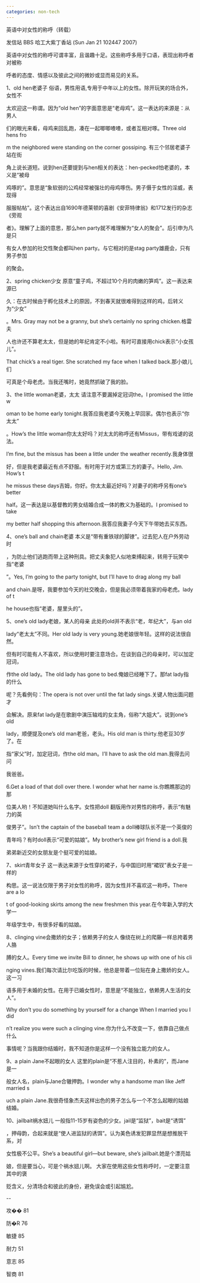 ```yaml
---
categories: non-tech
---
```

英语中对女性的称呼（转载） 

发信站 BBS 哈工大紫丁香站 (Sun Jan 21 102447 2007) 







英语中对女性的称呼可谓丰富，且谐趣十足。这些称呼多用于口语，表现出称呼者对被称 

呼者的态度、情感以及彼此之间的微妙或显而易见的关系。  

1、old hen老婆子 俗语，男性用语,专用于中年以上的女性。除开玩笑的场合外，女性不 

太欢迎这一称谓。因为“old hen”的字面意思是“老母鸡”。这一表达的来源是：从男人 

们的眼光来看，母鸡来回乱跑，凑在一起唧唧喳喳，或者互相对啄。Three old hens fro 

m the neighbored were standing on the corner gossiping. 有三个邻居老婆子站在街 

角上说长道短。说到hen还要提到与hen相关的表达：hen-pecked怕老婆的，本义是“被母 

鸡啄的”。意思是“象软弱的公鸡经常被强壮的母鸡啄伤。男子慑于女性的淫威，表现得 

服服帖帖”。这个表达出自1690年德莱顿的喜剧《安菲特律翁》和1712发行的杂志《旁观 

者》。理解了上面的意思，那么hen party就不难理解为“女人的聚会”。后引申为凡是只 

有女人参加的社交性聚会都叫hen party。与它相对的是stag party雄鹿会，只有男子参加 

的聚会。 



 2、spring chicken少女 原意“童子鸡，不超过10个月的肉嫩的笋鸡”。这一表达来源已 

久：在古时候由于孵化技术上的原因，不到春天就很难得到这样的鸡，后转义为“少女” 

。Mrs. Gray may not be a granny, but she’s certainly no spring chicken.格雷夫 

人也许还不算老太太，但是她的年纪肯定不小啦。有时可直接用chick表示“小女孩儿”。 

That chick’s a real tiger. She scratched my face when I talked back.那小娘儿们 

可真是个母老虎。当我还嘴时，她竟然抓破了我的脸。  



3、the little woman老婆，太太 请注意不要漏掉定冠词the。I promised the little w 

oman to be home early tonight.我答应我老婆今天晚上早回家。偶尔也表示“你太太” 

。How’s the little woman你太太好吗？对太太的称呼还有Missus，带有戏谑的说法。 

I’m fine, but the missus has been a little under the weather recently.我身体很 

好，但是我老婆最近有点不舒服。有时用于对方或第三方的妻子。Hello, Jim. How’s t 

he missus these days吉姆，你好。你太太最近好吗？对妻子的称呼另有one’s better 

 half。这一表达是以基督教的男女结婚合成一体的教义为基础的。I promised to take  

my better half shopping this afternoon.我答应我妻子今天下午带她去买东西。 



 4、one’s ball and chain老婆 本义是“带有重铁球的脚镣”。过去犯人在户外劳动时 

，为防止他们逃跑而带上这种刑具。把丈夫象犯人似地束缚起来，转用于玩笑中指“老婆 

”。Yes, I’m going to the party tonight, but I’ll have to drag along my ball 

 and chain.是呀，我要参加今天的社交晚会，但是我必须带着我家的母老虎。lady of t 

he house也指“老婆，屋里头的”。 



 5、one’s old lady老娘，某人的母亲 此处的old并不表示“老，年纪大”，与an old  

lady“老太太”不同。Her old lady is very young.她老娘很年轻。这样的说法很自然。 

但有时可能有人不喜欢，所以使用时要注意场合。在谈到自己的母亲时，可以加定冠词， 

作the old lady。The old lady has gone to bed.俺娘已经睡下了。那fat lady指的什么 

呢？先看例句：The opera is not over until the fat lady sings.关键人物出面问题才 

会解决。原来fat lady是在歌剧中演压轴戏的女主角，俗称“大姐大”。说到one’s old 

 lady，顺便提及one’s old man老爸，老头。His old man is thirty.他老豆30岁了。在 

指“家父”时，加定冠词，作the old man。I’ll have to ask the old man.我得去问问 

我爸爸。  

6.Get a load of that doll over there. I wonder what her name is.你瞧瞧那边的那 

位美人哟！不知道她叫什么名字。女性把doll 翻版用作对男性的称呼，表示“有魅力的英 

俊男子”。Isn’t the captain of the baseball team a doll棒球队长不是一个英俊的 

青年吗？有时doll表示“可爱的姑娘”。My brother’s new girl friend is a doll.我 

弟弟新近交的女朋友是个挺可爱的姑娘。  



7、skirt青年女子 这一表达来源于女性穿的裙子，与中国旧时用“裙钗”表女子是一样的 

构思。这一说法仅限于男子对女性的称呼，因为女性并不喜欢这一称呼。There are a lo 

t of good-looking skirts among the new freshmen this year.在今年新入学的大学一 

年级学生中，有很多好看的姑娘。 



 8、clinging vine会撒娇的女子；依赖男子的女人 像绕在树上的爬藤一样总挎着男人胳 

膊的女人。Every time we invite Bill to dinner, he shows up with one of his cli 

nging vines.我们每次请比尔吃饭的时候，他总是带着一位贴在身上撒娇的女人。这一习 

语多用于未婚的女性。在用于已婚女性时，意思是“不能独立，依赖男人生活的女人”。 

Why don’t you do something by yourself for a change When I married you I did 

n’t realize you were such a clinging vine.你为什么不改变一下，依靠自己做点什么 

事情呢？当我跟你结婚时，我不知道你是这样一个没有独立能力的女人。 



 9、a plain Jane不起眼的女人 这里的plain是“不惹人注目的，朴素的”，而Jane是一 

般女人名，plain与Jane合辙押韵。I wonder why a handsome man like Jeff married s 

uch a plain Jane.我很奇怪象杰夫这样出色的男子怎么与一个不怎么起眼的姑娘结婚。  





10、jailbait祸水妞儿 一般指11-15岁有姿色的少女。jail是“监狱”，bait是“诱饵” 

，押母韵，合起来就是“使人进监狱的诱饵”。认为美色诱发犯罪显然是想推脱干系，对 

女性极不公平。She’s a beautiful girl―but beware, she’s jailbait.她是个漂亮姑 

娘，但是要当心，可是个祸水妞儿啊。 大家在使用这些女性称呼时，一定要注意其中的褒 

贬含义，分清场合和彼此的身份，避免误会或引起尴尬。  

-- 

攻�� 81  

防�R 76  

敏捷 85  

耐力 51  

意志 85  

智商 81  

